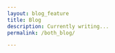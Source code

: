 ```yaml
---
layout: blog_feature
title: Blog
description: Currently writing...
permalink: /both_blog/

---
```


